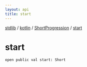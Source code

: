 ```yaml
---
layout: api
title: start
---
```

[stdlib](../../index.md) / [kotlin](../index.md) / [ShortProgression](index.md) / [start](start.md)

# start

```
open public val start: Short
```
